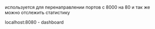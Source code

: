 используется для перенаправлении портов с 8000 на 80 и так же можно отслежить статистику

localhost:8080 - dashboard
